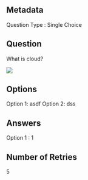 ## Metadata
Question Type : Single Choice

## Question
What is cloud?<br />

<img src="https://docs-api-qa.cloudlabs.ai/repos/raw.githubusercontent.com/Rabin-spektra/Demo-Repo/main/196993496zpeJ/images/iStock-963131214.jpg?token=8b2t1Sg45N8JBe8QNwBlyhJq" />

## Options
Option 1: asdf
Option 2: dss

## Answers
Option 1 : 1

## Number of Retries
5

